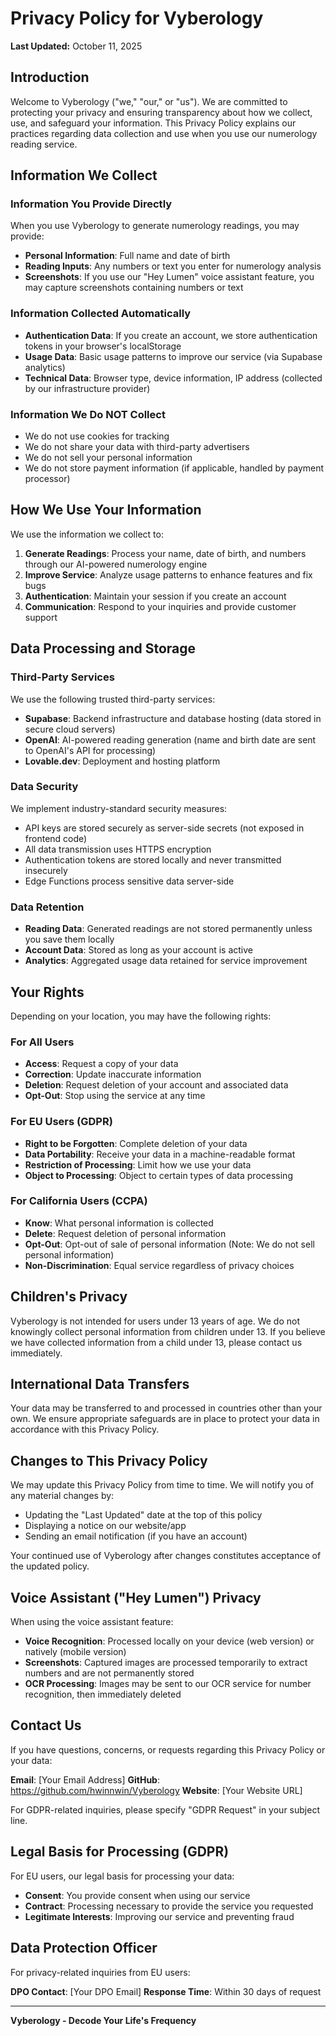 # Privacy Policy for Vyberology

**Last Updated:** October 11, 2025

## Introduction

Welcome to Vyberology ("we," "our," or "us"). We are committed to protecting your privacy and ensuring transparency about how we collect, use, and safeguard your information. This Privacy Policy explains our practices regarding data collection and use when you use our numerology reading service.

## Information We Collect

### Information You Provide Directly

When you use Vyberology to generate numerology readings, you may provide:

- **Personal Information**: Full name and date of birth
- **Reading Inputs**: Any numbers or text you enter for numerology analysis
- **Screenshots**: If you use our "Hey Lumen" voice assistant feature, you may capture screenshots containing numbers or text

### Information Collected Automatically

- **Authentication Data**: If you create an account, we store authentication tokens in your browser's localStorage
- **Usage Data**: Basic usage patterns to improve our service (via Supabase analytics)
- **Technical Data**: Browser type, device information, IP address (collected by our infrastructure provider)

### Information We Do NOT Collect

- We do not use cookies for tracking
- We do not share your data with third-party advertisers
- We do not sell your personal information
- We do not store payment information (if applicable, handled by payment processor)

## How We Use Your Information

We use the information we collect to:

1. **Generate Readings**: Process your name, date of birth, and numbers through our AI-powered numerology engine
2. **Improve Service**: Analyze usage patterns to enhance features and fix bugs
3. **Authentication**: Maintain your session if you create an account
4. **Communication**: Respond to your inquiries and provide customer support

## Data Processing and Storage

### Third-Party Services

We use the following trusted third-party services:

- **Supabase**: Backend infrastructure and database hosting (data stored in secure cloud servers)
- **OpenAI**: AI-powered reading generation (name and birth date are sent to OpenAI's API for processing)
- **Lovable.dev**: Deployment and hosting platform

### Data Security

We implement industry-standard security measures:

- API keys are stored securely as server-side secrets (not exposed in frontend code)
- All data transmission uses HTTPS encryption
- Authentication tokens are stored locally and never transmitted insecurely
- Edge Functions process sensitive data server-side

### Data Retention

- **Reading Data**: Generated readings are not stored permanently unless you save them locally
- **Account Data**: Stored as long as your account is active
- **Analytics**: Aggregated usage data retained for service improvement

## Your Rights

Depending on your location, you may have the following rights:

### For All Users

- **Access**: Request a copy of your data
- **Correction**: Update inaccurate information
- **Deletion**: Request deletion of your account and associated data
- **Opt-Out**: Stop using the service at any time

### For EU Users (GDPR)

- **Right to be Forgotten**: Complete deletion of your data
- **Data Portability**: Receive your data in a machine-readable format
- **Restriction of Processing**: Limit how we use your data
- **Object to Processing**: Object to certain types of data processing

### For California Users (CCPA)

- **Know**: What personal information is collected
- **Delete**: Request deletion of personal information
- **Opt-Out**: Opt-out of sale of personal information (Note: We do not sell personal information)
- **Non-Discrimination**: Equal service regardless of privacy choices

## Children's Privacy

Vyberology is not intended for users under 13 years of age. We do not knowingly collect personal information from children under 13. If you believe we have collected information from a child under 13, please contact us immediately.

## International Data Transfers

Your data may be transferred to and processed in countries other than your own. We ensure appropriate safeguards are in place to protect your data in accordance with this Privacy Policy.

## Changes to This Privacy Policy

We may update this Privacy Policy from time to time. We will notify you of any material changes by:

- Updating the "Last Updated" date at the top of this policy
- Displaying a notice on our website/app
- Sending an email notification (if you have an account)

Your continued use of Vyberology after changes constitutes acceptance of the updated policy.

## Voice Assistant ("Hey Lumen") Privacy

When using the voice assistant feature:

- **Voice Recognition**: Processed locally on your device (web version) or natively (mobile version)
- **Screenshots**: Captured images are processed temporarily to extract numbers and are not permanently stored
- **OCR Processing**: Images may be sent to our OCR service for number recognition, then immediately deleted

## Contact Us

If you have questions, concerns, or requests regarding this Privacy Policy or your data:

**Email**: [Your Email Address]
**GitHub**: https://github.com/hwinnwin/Vyberology
**Website**: [Your Website URL]

For GDPR-related inquiries, please specify "GDPR Request" in your subject line.

## Legal Basis for Processing (GDPR)

For EU users, our legal basis for processing your data:

- **Consent**: You provide consent when using our service
- **Contract**: Processing necessary to provide the service you requested
- **Legitimate Interests**: Improving our service and preventing fraud

## Data Protection Officer

For privacy-related inquiries from EU users:

**DPO Contact**: [Your DPO Email]
**Response Time**: Within 30 days of request

---

**Vyberology - Decode Your Life's Frequency**
